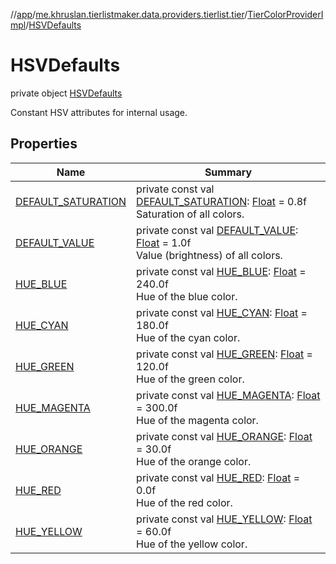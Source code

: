 //[app](../../../../index.md)/[me.khruslan.tierlistmaker.data.providers.tierlist.tier](../../index.md)/[TierColorProviderImpl](../index.md)/[HSVDefaults](index.md)

# HSVDefaults

private object [HSVDefaults](index.md)

Constant HSV attributes for internal usage.

## Properties

| Name | Summary |
|---|---|
| [DEFAULT_SATURATION](-d-e-f-a-u-l-t_-s-a-t-u-r-a-t-i-o-n.md) | private const val [DEFAULT_SATURATION](-d-e-f-a-u-l-t_-s-a-t-u-r-a-t-i-o-n.md): [Float](https://kotlinlang.org/api/latest/jvm/stdlib/kotlin/-float/index.html) = 0.8f<br>Saturation of all colors. |
| [DEFAULT_VALUE](-d-e-f-a-u-l-t_-v-a-l-u-e.md) | private const val [DEFAULT_VALUE](-d-e-f-a-u-l-t_-v-a-l-u-e.md): [Float](https://kotlinlang.org/api/latest/jvm/stdlib/kotlin/-float/index.html) = 1.0f<br>Value (brightness) of all colors. |
| [HUE_BLUE](-h-u-e_-b-l-u-e.md) | private const val [HUE_BLUE](-h-u-e_-b-l-u-e.md): [Float](https://kotlinlang.org/api/latest/jvm/stdlib/kotlin/-float/index.html) = 240.0f<br>Hue of the blue color. |
| [HUE_CYAN](-h-u-e_-c-y-a-n.md) | private const val [HUE_CYAN](-h-u-e_-c-y-a-n.md): [Float](https://kotlinlang.org/api/latest/jvm/stdlib/kotlin/-float/index.html) = 180.0f<br>Hue of the cyan color. |
| [HUE_GREEN](-h-u-e_-g-r-e-e-n.md) | private const val [HUE_GREEN](-h-u-e_-g-r-e-e-n.md): [Float](https://kotlinlang.org/api/latest/jvm/stdlib/kotlin/-float/index.html) = 120.0f<br>Hue of the green color. |
| [HUE_MAGENTA](-h-u-e_-m-a-g-e-n-t-a.md) | private const val [HUE_MAGENTA](-h-u-e_-m-a-g-e-n-t-a.md): [Float](https://kotlinlang.org/api/latest/jvm/stdlib/kotlin/-float/index.html) = 300.0f<br>Hue of the magenta color. |
| [HUE_ORANGE](-h-u-e_-o-r-a-n-g-e.md) | private const val [HUE_ORANGE](-h-u-e_-o-r-a-n-g-e.md): [Float](https://kotlinlang.org/api/latest/jvm/stdlib/kotlin/-float/index.html) = 30.0f<br>Hue of the orange color. |
| [HUE_RED](-h-u-e_-r-e-d.md) | private const val [HUE_RED](-h-u-e_-r-e-d.md): [Float](https://kotlinlang.org/api/latest/jvm/stdlib/kotlin/-float/index.html) = 0.0f<br>Hue of the red color. |
| [HUE_YELLOW](-h-u-e_-y-e-l-l-o-w.md) | private const val [HUE_YELLOW](-h-u-e_-y-e-l-l-o-w.md): [Float](https://kotlinlang.org/api/latest/jvm/stdlib/kotlin/-float/index.html) = 60.0f<br>Hue of the yellow color. |
